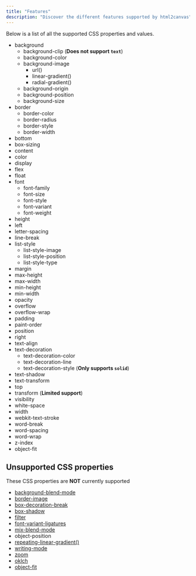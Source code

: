 ```yaml
---
title: "Features"
description: "Discover the different features supported by html2canvas"
---
```


Below is a list of all the supported CSS properties and values.

 - background
   - background-clip (**Does not support `text`**)
   - background-color
   - background-image
       - url()
       - linear-gradient()
       - radial-gradient()
   - background-origin
   - background-position
   - background-size
 - border
   - border-color
   - border-radius
   - border-style
   - border-width
 - bottom
 - box-sizing
 - content
 - color
 - display
 - flex
 - float
 - font
   - font-family
   - font-size
   - font-style
   - font-variant
   - font-weight
 - height
 - left
 - letter-spacing
 - line-break
 - list-style
    - list-style-image
    - list-style-position
    - list-style-type
 - margin
 - max-height
 - max-width
 - min-height
 - min-width
 - opacity
 - overflow
 - overflow-wrap
 - padding
 - paint-order
 - position
 - right
 - text-align
 - text-decoration
   - text-decoration-color
   - text-decoration-line
   - text-decoration-style (**Only supports `solid`**)
 - text-shadow
 - text-transform
 - top
 - transform (**Limited support**)
 - visibility
 - white-space
 - width
 - webkit-text-stroke
 - word-break
 - word-spacing
 - word-wrap
 - z-index
 - object-fit

## Unsupported CSS properties
These CSS properties are **NOT** currently supported
 - [background-blend-mode](https://github.com/niklasvh/html2canvas/issues/966)
 - [border-image](https://github.com/niklasvh/html2canvas/issues/1287)
 - [box-decoration-break](https://github.com/niklasvh/html2canvas/issues/552)
 - [box-shadow](https://github.com/niklasvh/html2canvas/pull/1086)
 - [filter](https://github.com/niklasvh/html2canvas/issues/493)
 - [font-variant-ligatures](https://github.com/niklasvh/html2canvas/pull/1085)
 - [mix-blend-mode](https://github.com/niklasvh/html2canvas/issues/580)
 - object-position
 - [repeating-linear-gradient()](https://github.com/niklasvh/html2canvas/issues/1162)
 - [writing-mode](https://github.com/niklasvh/html2canvas/issues/1258)
 - [zoom](https://github.com/niklasvh/html2canvas/issues/732)
 - [oklch](https://github.com/niklasvh/html2canvas/issues/3148)
 - [object-fit](https://github.com/niklasvh/html2canvas/issues/3072)
